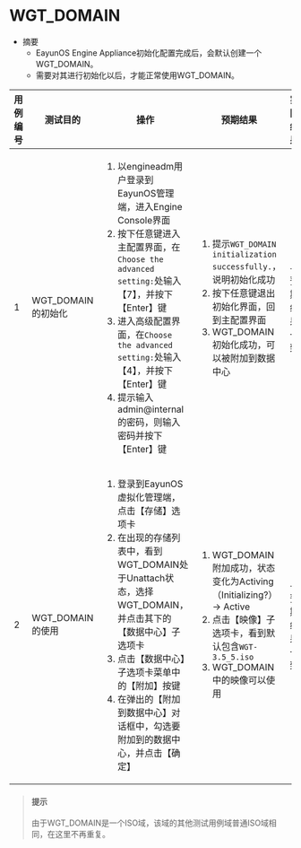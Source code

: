 # WGT_DOMAIN

* 摘要
  * EayunOS Engine Appliance初始化配置完成后，会默认创建一个WGT_DOMAIN。
  * 需要对其进行初始化以后，才能正常使用WGT_DOMAIN。


|用例编号|测试目的|操作|预期结果|实际结果|备注|
|--------|--------|----|--------|--------|----|
|1       |WGT_DOMAIN的初始化|<ol><li>以engineadm用户登录到EayunOS管理端，进入Engine Console界面</li><li>按下任意键进入主配置界面，在`Choose the advanced setting:`处输入【7】，并按下【Enter】键</li><li>进入高级配置界面，在`Choose the advanced setting:`处输入【4】，并按下【Enter】键</li><li>提示输入admin@internal的密码，则输入密码并按下【Enter】键</li></ol>|<ol><li>提示`WGT_DOMAIN initialization successfully.`，说明初始化成功</li><li>按下任意键退出初始化界面，回到主配置界面</li><li>WGT_DOMAIN初始化成功，可以被附加到数据中心</li></ol>|与预期结果一致||
|2       |WGT_DOMAIN的使用|<ol><li>登录到EayunOS虚拟化管理端，点击【存储】选项卡</li><li>在出现的存储列表中，看到WGT_DOMAIN处于Unattach状态，选择WGT_DOMAIN，并点击其下的【数据中心】子选项卡</li><li>点击【数据中心】子选项卡菜单中的【附加】按键</li><li>在弹出的【附加到数据中心】对话框中，勾选要附加到的数据中心，并点击【确定】</li></ol>|<ol><li>WGT_DOMAIN附加成功，状态变化为Activing（Initializing?） -> Active</li><li>点击【映像】子选项卡，看到默认包含`WGT-3.5_5.iso`</li><li>WGT_DOMAIN中的映像可以使用</li></ol>|与预期结果一致|WGT_DOMAIN是一个ISO域，如果你想使用这个ISO域中的其他镜像，则使用ISO上传工具上传iso镜像到该域，即可使用。详情请参考【ISO上传工具】|

> #### 提示
> 由于WGT_DOMAIN是一个ISO域，该域的其他测试用例域普通ISO域相同，在这里不再重复。
